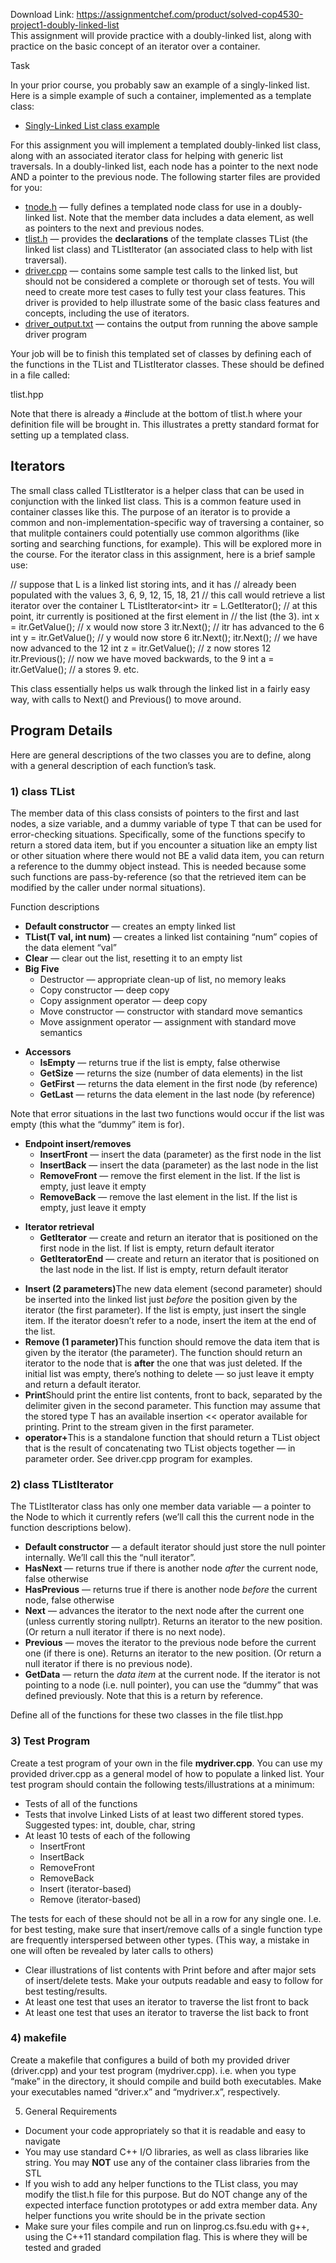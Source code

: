 Download Link: https://assignmentchef.com/product/solved-cop4530-project1-doubly-linked-list
<br>
This assignment will provide practice with a doubly-linked list, along with practice on the basic concept of an iterator over a container.

Task

In your prior course, you probably saw an example of a singly-linked list. Here is a simple example of such a container, implemented as a template class:

<ul>

 <li><a href="https://www.cs.fsu.edu/~myers/deitel5c++/ch21/Fig21_03_05/">Singly-Linked List class example</a></li>

</ul>

For this assignment you will implement a templated doubly-linked list class, along with an associated iterator class for helping with generic list traversals. In a doubly-linked list, each node has a pointer to the next node AND a pointer to the previous node. The following starter files are provided for you:

<ul>

 <li><a href="https://www.cs.fsu.edu/~myers/cop4530/hw/hw1files/tnode.h">tnode.h</a> — fully defines a templated node class for use in a doubly-linked list. Note that the member data includes a data element, as well as pointers to the next and previous nodes.</li>

 <li><a href="https://www.cs.fsu.edu/~myers/cop4530/hw/hw1files/tlist.h">tlist.h</a> — provides the <strong>declarations</strong> of the template classes TList (the linked list class) and TListIterator (an associated class to help with list traversal).</li>

 <li><a href="https://www.cs.fsu.edu/~myers/cop4530/hw/hw1files/driver.cpp">driver.cpp</a> — contains some sample test calls to the linked list, but should not be considered a complete or thorough set of tests. You will need to create more test cases to fully test your class features. This driver is provided to help illustrate some of the basic class features and concepts, including the use of iterators.</li>

 <li><a href="https://www.cs.fsu.edu/~myers/cop4530/hw/hw1files/driver_output.txt">driver_output.txt</a> — contains the output from running the above sample driver program</li>

</ul>

Your job will be to finish this templated set of classes by defining each of the functions in the TList and TListIterator classes. These should be defined in a file called:

tlist.hpp

Note that there is already a #include at the bottom of tlist.h where your definition file will be brought in. This illustrates a pretty standard format for setting up a templated class.

<h2>Iterators</h2>

The small class called TListIterator is a helper class that can be used in conjunction with the linked list class. This is a common feature used in container classes like this. The purpose of an iterator is to provide a common and non-implementation-specific way of traversing a container, so that mulitple containers could potentially use common algorithms (like sorting and searching functions, for example). This will be explored more in the course. For the iterator class in this assignment, here is a brief sample use:

// suppose that L is a linked list storing ints, and it has   //   already been populated with the values 3, 6, 9, 12, 15, 18, 21   // this call would retrieve a list iterator over the container L  TListIterator&lt;int&gt; itr = L.GetIterator();   // at this point, itr currently is positioned at the first element in   // the list (the 3).   int x = itr.GetValue();             // x would now store 3  itr.Next();                         // itr has advanced to the 6  int y = itr.GetValue();             // y would now store 6  itr.Next();  itr.Next();                         // we have now advanced to the 12  int z = itr.GetValue();             // z now stores 12   itr.Previous();                     // now we have moved backwards, to the 9  int a = itr.GetValue();             // a stores 9.    etc.

This class essentially helps us walk through the linked list in a fairly easy way, with calls to Next() and Previous() to move around.

<h2>Program Details</h2>

Here are general descriptions of the two classes you are to define, along with a general description of each function’s task.

<h3>1) class TList</h3>

The member data of this class consists of pointers to the first and last nodes, a size variable, and a dummy variable of type T that can be used for error-checking situations. Specifically, some of the functions specify to return a stored data item, but if you encounter a situation like an empty list or other situation where there would not BE a valid data item, you can return a reference to the dummy object instead. This is needed because some such functions are pass-by-reference (so that the retrieved item can be modified by the caller under normal situations).

Function descriptions

<ul>

 <li><strong>Default constructor</strong> — creates an empty linked list</li>

 <li><strong>TList(T val, int num)</strong> — creates a linked list containing “num” copies of the data element “val”</li>

 <li><strong>Clear</strong> — clear out the list, resetting it to an empty list</li>

 <li><strong>Big Five</strong>

  <ul>

   <li>Destructor — appropriate clean-up of list, no memory leaks</li>

   <li>Copy constructor — deep copy</li>

   <li>Copy assignment operator — deep copy</li>

   <li>Move constructor — constructor with standard move semantics</li>

   <li>Move assignment operator — assignment with standard move semantics</li>

  </ul></li>

</ul>




<ul>

 <li><strong>Accessors</strong>

  <ul>

   <li><strong>IsEmpty</strong> — returns true if the list is empty, false otherwise</li>

   <li><strong>GetSize</strong> — returns the size (number of data elements) in the list</li>

   <li><strong>GetFirst</strong> — returns the data element in the first node (by reference)</li>

   <li><strong>GetLast</strong> — returns the data element in the last node (by reference)</li>

  </ul></li>

</ul>

Note that error situations in the last two functions would occur if the list was empty (this what the “dummy” item is for).

<ul>

 <li><strong>Endpoint insert/removes</strong>

  <ul>

   <li><strong>InsertFront</strong> — insert the data (parameter) as the first node in the list</li>

   <li><strong>InsertBack</strong> — insert the data (parameter) as the last node in the list</li>

   <li><strong>RemoveFront</strong> — remove the first element in the list. If the list is empty, just leave it empty</li>

   <li><strong>RemoveBack</strong> — remove the last element in the list. If the list is empty, just leave it empty</li>

  </ul></li>

</ul>




<ul>

 <li><strong>Iterator retrieval</strong>

  <ul>

   <li><strong>GetIterator</strong> — create and return an iterator that is positioned on the first node in the list. If list is empty, return default iterator</li>

   <li><strong>GetIteratorEnd</strong> — create and return an iterator that is positioned on the last node in the list. If list is empty, return default iterator</li>

  </ul></li>

</ul>




<ul>

 <li><strong>Insert (2 parameters)</strong>The new data element (second parameter) should be inserted into the linked list just <em>before</em> the position given by the iterator (the first parameter). If the list is empty, just insert the single item. If the iterator doesn’t refer to a node, insert the item at the end of the list.</li>

 <li><strong>Remove (1 parameter)</strong>This function should remove the data item that is given by the iterator (the parameter). The function should return an iterator to the node that is <strong>after</strong> the one that was just deleted. If the initial list was empty, there’s nothing to delete — so just leave it empty and return a default iterator.</li>

 <li><strong>Print</strong>Should print the entire list contents, front to back, separated by the delimiter given in the second parameter. This function may assume that the stored type T has an available insertion &lt;&lt; operator available for printing. Print to the stream given in the first parameter.</li>

 <li><strong>operator+</strong>This is a standalone function that should return a TList object that is the result of concatenating two TList objects together — in parameter order. See driver.cpp program for examples.</li>

</ul>

<h3>2) class TListIterator</h3>

The TListIterator class has only one member data variable — a pointer to the Node to which it currently refers (we’ll call this the current node in the function descriptions below).

<ul>

 <li><strong>Default constructor</strong> — a default iterator should just store the null pointer internally. We’ll call this the “null iterator”.</li>

 <li><strong>HasNext</strong> — returns true if there is another node <em>after</em> the current node, false otherwise</li>

 <li><strong>HasPrevious</strong> — returns true if there is another node <em>before</em> the current node, false otherwise</li>

 <li><strong>Next</strong> — advances the iterator to the next node after the current one (unless currently storing nullptr). Returns an iterator to the new position. (Or return a null iterator if there is no next node).</li>

 <li><strong>Previous</strong> — moves the iterator to the previous node before the current one (if there is one). Returns an iterator to the new position. (Or return a null iterator if there is no previous node).</li>

 <li><strong>GetData</strong> — return the <em>data item</em> at the current node. If the iterator is not pointing to a node (i.e. null pointer), you can use the “dummy” that was defined previously. Note that this is a return by reference.</li>

</ul>

Define all of the functions for these two classes in the file tlist.hpp

<h3>3) Test Program</h3>

Create a test program of your own in the file <strong>mydriver.cpp</strong>. You can use my provided driver.cpp as a general model of how to populate a linked list. Your test program should contain the following tests/illustrations at a minimum:

<ul>

 <li>Tests of all of the functions</li>

 <li>Tests that involve Linked Lists of at least two different stored types. Suggested types: int, double, char, string</li>

 <li>At least 10 tests of each of the following

  <ul>

   <li>InsertFront</li>

   <li>InsertBack</li>

   <li>RemoveFront</li>

   <li>RemoveBack</li>

   <li>Insert (iterator-based)</li>

   <li>Remove (iterator-based)</li>

  </ul></li>

</ul>

The tests for each of these should not be all in a row for any single one. I.e. for best testing, make sure that insert/remove calls of a single function type are frequently interspersed between other types. (This way, a mistake in one will often be revealed by later calls to others)

<ul>

 <li>Clear illustrations of list contents with Print before and after major sets of insert/delete tests. Make your outputs readable and easy to follow for best testing/results.</li>

 <li>At least one test that uses an iterator to traverse the list front to back</li>

 <li>At least one test that uses an iterator to traverse the list back to front</li>

</ul>

<h3>4) makefile</h3>

Create a makefile that configures a build of both my provided driver (driver.cpp) and your test program (mydriver.cpp). i.e. when you type “make” in the directory, it should compile and build both executables. Make your executables named “driver.x” and “mydriver.x”, respectively.

5) General Requirements

<ul>

 <li>Document your code appropriately so that it is readable and easy to navigate</li>

 <li>You may use standard C++ I/O libraries, as well as class libraries like string. You may <strong>NOT</strong> use any of the container class libraries from the STL</li>

 <li>If you wish to add any helper functions to the TList class, you may modify the tlist.h file for this purpose. But do NOT change any of the expected interface function prototypes or add extra member data. Any helper functions you write should be in the private section</li>

 <li>Make sure your files compile and run on linprog.cs.fsu.edu with g++, using the C++11 standard compilation flag. This is where they will be tested and graded</li>

</ul>


